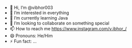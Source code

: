 - 👋 Hi, I’m @vibhor003
- 👀 I’m interested in everything
- 🌱 I’m currently learning Java
- 💞️ I’m looking to collaborate on something special
- 📫 How to reach me https://www.instagram.com/v.ibhor_/
- 😄 Pronouns: He/Him
- ⚡ Fun fact: ...

<!---
vibhor003/vibhor003 is a ✨ special ✨ repository because its `README.md` (this file) appears on your GitHub profile.
You can click the Preview link to take a look at your changes.
--->
